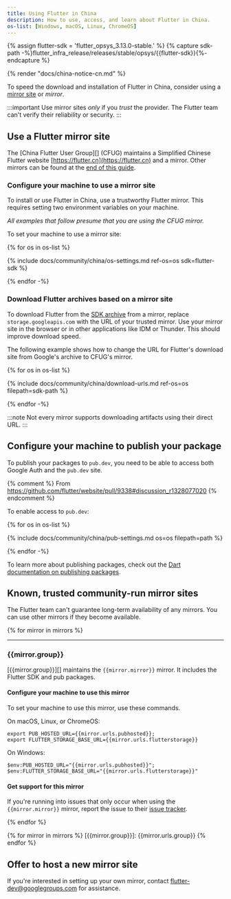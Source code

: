 ```yaml
---
title: Using Flutter in China
description: How to use, access, and learn about Flutter in China.
os-list: [Windows, macOS, Linux, ChromeOS]
---
```


{% assign flutter-sdk = 'flutter_opsys_3.13.0-stable.' %}
{% capture sdk-path -%}flutter_infra_release/releases/stable/opsys/{{flutter-sdk}}{%- endcapture %}

{% render "docs/china-notice-cn.md" %}

To speed the download and installation of Flutter in China,
consider using a [mirror site][] or _mirror_.

:::important
Use mirror sites _only_ if you _trust_ the provider.
The Flutter team can't verify their reliability or security.
:::

[mirror site]: https://en.wikipedia.org/wiki/Mirror_site

## Use a Flutter mirror site

The [China Flutter User Group][] (CFUG) maintains a Simplified Chinese
Flutter website [https://flutter.cn](https://flutter.cn) and a mirror.
Other mirrors can be found at the [end of this guide](#known-trusted-community-run-mirror-sites).

### Configure your machine to use a mirror site

To install or use Flutter in China, use a trustworthy Flutter mirror.
This requires setting two environment variables on your machine.

_All examples that follow presume that you are using the CFUG mirror._

To set your machine to use a mirror site:

<Tabs key="china-setup-os">

{% for os in os-list %}
<Tab name="{{os}}">

{% include docs/community/china/os-settings.md ref-os=os sdk=flutter-sdk %}

</Tab>
{% endfor -%}

</Tabs>

### Download Flutter archives based on a mirror site

To download Flutter from the [SDK archive][] from a mirror,
replace `storage.googleapis.com` with the URL of your trusted mirror.
Use your mirror site in the browser or in other applications
like IDM or Thunder.
This should improve download speed.

[SDK archive]: /install/archive

The following example shows how to change the URL for Flutter's download site
from Google's archive to CFUG's mirror.

<Tabs key="china-setup-os">

{% for os in os-list %}
<Tab name="{{os}}">

{% include docs/community/china/download-urls.md ref-os=os filepath=sdk-path %}

</Tab>
{% endfor -%}

</Tabs>

:::note
Not every mirror supports downloading artifacts using their direct URL.
:::

## Configure your machine to publish your package

To publish your packages to `pub.dev`,
you need to be able to access both Google Auth and the `pub.dev` site.

{% comment %}
From <https://github.com/flutter/website/pull/9338#discussion_r1328077020>
{% endcomment %}

To enable access to `pub.dev`:

<Tabs key="china-setup-os">

{% for os in os-list %}
<Tab name="{{os}}">

{% include docs/community/china/pub-settings.md os=os filepath=path %}

</Tab>
{% endfor -%}

</Tabs>

To learn more about publishing packages, check out the
[Dart documentation on publishing packages][].

[Dart documentation on publishing packages]: {{site.dart-site}}/tools/pub/publishing

## Known, trusted community-run mirror sites

The Flutter team can't guarantee long-term availability of any mirrors.
You can use other mirrors if they become available.

{% for mirror in mirrors %}

<hr>

### {{mirror.group}}

[{{mirror.group}}][] maintains the `{{mirror.mirror}}` mirror.
It includes the Flutter SDK and pub packages.

#### Configure your machine to use this mirror

To set your machine to use this mirror, use these commands.

On macOS, Linux, or ChromeOS:

```console
export PUB_HOSTED_URL={{mirror.urls.pubhosted}};
export FLUTTER_STORAGE_BASE_URL={{mirror.urls.flutterstorage}}
```

On Windows:

```console
$env:PUB_HOSTED_URL="{{mirror.urls.pubhosted}}";
$env:FLUTTER_STORAGE_BASE_URL="{{mirror.urls.flutterstorage}}"
```

#### Get support for this mirror

If you're running into issues that only occur when
using the `{{mirror.mirror}}` mirror, report the issue to their
[issue tracker]({{mirror.urls.issues}}).

{% endfor %}

{% for mirror in mirrors %}
[{{mirror.group}}]: {{mirror.urls.group}}
{% endfor %}

## Offer to host a new mirror site

If you're interested in setting up your own mirror,
contact [flutter-dev@googlegroups.com](mailto:flutter-dev@googlegroups.com)
for assistance.
